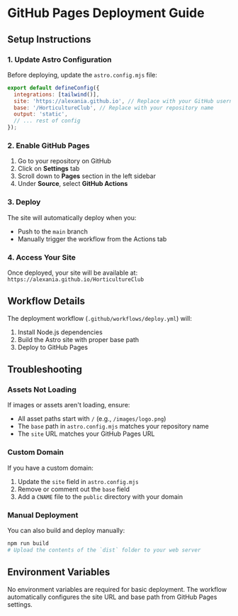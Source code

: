 # GitHub Pages Deployment Guide

## Setup Instructions

### 1. Update Astro Configuration
Before deploying, update the `astro.config.mjs` file:

```javascript
export default defineConfig({
  integrations: [tailwind()],
  site: 'https://alexania.github.io', // Replace with your GitHub username
  base: '/HorticultureClub', // Replace with your repository name
  output: 'static',
  // ... rest of config
});
```

### 2. Enable GitHub Pages
1. Go to your repository on GitHub
2. Click on **Settings** tab
3. Scroll down to **Pages** section in the left sidebar
4. Under **Source**, select **GitHub Actions**

### 3. Deploy
The site will automatically deploy when you:
- Push to the `main` branch
- Manually trigger the workflow from the Actions tab

### 4. Access Your Site
Once deployed, your site will be available at:
`https://alexania.github.io/HorticultureClub`

## Workflow Details

The deployment workflow (`.github/workflows/deploy.yml`) will:
1. Install Node.js dependencies
2. Build the Astro site with proper base path
3. Deploy to GitHub Pages

## Troubleshooting

### Assets Not Loading
If images or assets aren't loading, ensure:
- All asset paths start with `/` (e.g., `/images/logo.png`)
- The `base` path in `astro.config.mjs` matches your repository name
- The `site` URL matches your GitHub Pages URL

### Custom Domain
If you have a custom domain:
1. Update the `site` field in `astro.config.mjs`
2. Remove or comment out the `base` field
3. Add a `CNAME` file to the `public` directory with your domain

### Manual Deployment
You can also build and deploy manually:
```bash
npm run build
# Upload the contents of the `dist` folder to your web server
```

## Environment Variables
No environment variables are required for basic deployment. The workflow automatically configures the site URL and base path from GitHub Pages settings.